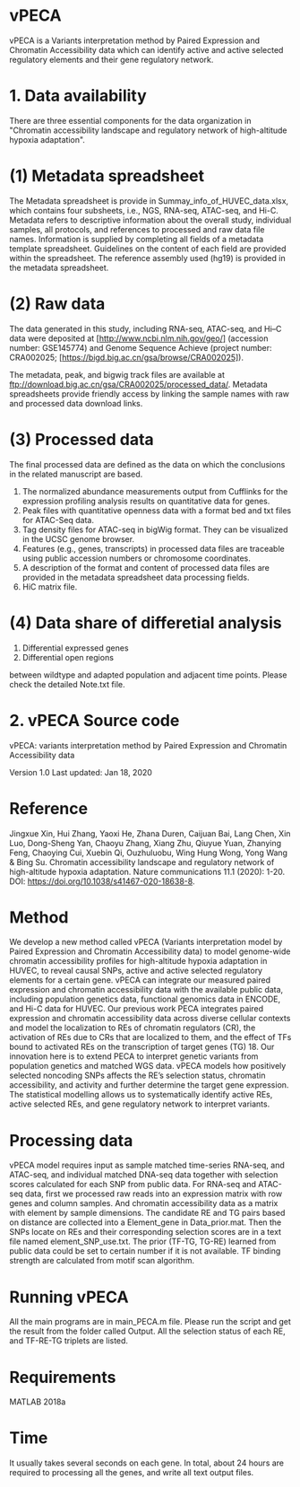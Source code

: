 # vPECA 
vPECA is a Variants interpretation method by Paired Expression and Chromatin Accessibility data which can identify active and active selected regulatory elements and their gene regulatory network.


# 1. Data availability

There are three essential components for the data organization in "Chromatin accessibility landscape and regulatory network of high-altitude hypoxia adaptation".

# (1) Metadata spreadsheet
The Metadata spreadsheet is provide in Summay_info_of_HUVEC_data.xlsx, which contains four subsheets, i.e., NGS, RNA-seq, ATAC-seq, and Hi-C. Metadata refers to descriptive information about the overall study, individual samples, all protocols, and references to processed and raw data file names. Information is supplied by completing all fields of a metadata template spreadsheet. Guidelines on the content of each field are provided within the spreadsheet. The reference assembly used (hg19) is provided in the metadata spreadsheet.

# (2) Raw data
The data generated in this study, including RNA-seq, ATAC-seq, and Hi–C data were deposited at [http://www.ncbi.nlm.nih.gov/geo/] (accession number: GSE145774) and Genome Sequence Achieve (project number: CRA002025; [https://bigd.big.ac.cn/gsa/browse/CRA002025]).

The metadata, peak, and bigwig track files are available at
ftp://download.big.ac.cn/gsa/CRA002025/processed_data/.
Metadata spreadsheets provide friendly access by linking the sample names with raw and processed data download links.


# (3) Processed data
The final processed data are defined as the data on which the conclusions in the related manuscript are based. 
1) The normalized abundance measurements output from Cufflinks for the expression profiling analysis results on quantitative data for genes. 
2) Peak files with quantitative openness data with a format bed and txt files for ATAC-Seq data. 
3) Tag density files for ATAC-seq in bigWig format. They can be visualized in the UCSC genome browser. 
4) Features (e.g., genes, transcripts) in processed data files are traceable using public accession numbers or chromosome coordinates. 
5) A description of the format and content of processed data files are provided in the metadata spreadsheet data processing fields. 
6) HiC matrix file.

# (4) Data share of differetial analysis

1) Differential expressed genes
2) Differential open regions

between wildtype and adapted population and adjacent time points. Please check the detailed Note.txt file.


# 2. vPECA Source code

vPECA: variants interpretation method by Paired Expression and Chromatin Accessibility data

Version 1.0
Last updated: Jan 18, 2020

# Reference

Jingxue Xin, Hui Zhang, Yaoxi He, Zhana Duren, Caijuan Bai, Lang Chen, Xin Luo, Dong-Sheng Yan, Chaoyu Zhang, Xiang Zhu, Qiuyue Yuan, Zhanying Feng, Chaoying Cui, Xuebin Qi, Ouzhuluobu, Wing Hung Wong, Yong Wang & Bing Su. Chromatin accessibility landscape and regulatory network of high-altitude hypoxia adaptation. Nature communications 11.1 (2020): 1-20. DOI: https://doi.org/10.1038/s41467-020-18638-8. 

# Method

We develop a new method called vPECA (Variants interpretation model by Paired Expression and Chromatin Accessibility data) to model genome-wide chromatin accessibility profiles for high-altitude hypoxia adaptation in HUVEC, to reveal causal SNPs, active and active selected regulatory elements for a certain gene. vPECA can integrate our measured paired expression and chromatin accessibility data with the available public data, including population genetics data, functional genomics data in ENCODE, and Hi-C data for HUVEC. Our previous work PECA integrates paired expression and chromatin accessibility data across diverse cellular contexts and model the localization to REs of chromatin regulators (CR), the activation of REs due to CRs that are localized to them, and the effect of TFs bound to activated REs on the transcription of target genes (TG) 18. Our innovation here is to extend PECA to interpret genetic variants from population genetics and matched WGS data. vPECA models how positively selected noncoding SNPs affects the RE’s selection status, chromatin accessibility, and activity and further determine the target gene expression. The statistical modelling allows us to systematically identify active REs, active selected REs, and gene regulatory network to interpret variants.

# Processing data
vPECA model requires input as sample matched time-series RNA-seq, and ATAC-seq, and individual matched DNA-seq data together with selection scores calculated for each SNP from public data. For RNA-seq and ATAC-seq data, first we processed raw reads into an expression matrix with row genes and column samples. And chromatin accessibility data as a matrix with element by sample dimensions. The candidate RE and TG pairs based on distance are collected into a Element_gene in Data_prior.mat. Then the SNPs locate on REs and their corresponding selection scores are in a text file named element_SNP_use.txt. The prior (TF-TG, TG-RE) learned from public data could be set to certain number if it is not available. TF binding strength are calculated from motif scan algorithm.

# Running vPECA
All the main programs are in main_PECA.m file. Please run the script and get the result from the folder called Output. All the selection status of each RE, and TF-RE-TG triplets are listed.

# Requirements
MATLAB 2018a

# Time
It usually takes several seconds on each gene. In total, about 24 hours are required to processing all the genes, and write all text output files.
